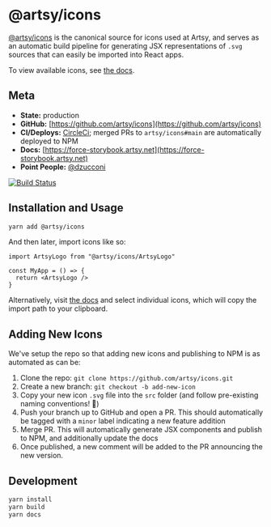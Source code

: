 # @artsy/icons

[@artsy/icons](https://github.com/artsy/icons) is the canonical source for icons used at Artsy, and serves as an automatic build pipeline for generating JSX representations of `.svg` sources that can easily be imported into React apps.

To view available icons, see [the docs](https://icons.artsy.net).

## Meta

- **State:** production
- **GitHub:** [https://github.com/artsy/icons](https://github.com/artsy/icons)
- **CI/Deploys:** [CircleCi](https://circleci.com/gh/artsy/force); merged PRs to `artsy/icons#main` are automatically deployed to NPM
- **Docs:** [https://force-storybook.artsy.net](https://force-storybook.artsy.net)
- **Point People:** [@dzucconi](https://github.com/dzucconi)

[![Build Status](https://circleci.com/gh/artsy/icons.svg?style=svg)](https://circleci.com/gh/artsy/icons)

## Installation and Usage

```bash
yarn add @artsy/icons
```

And then later, import icons like so:

```tsx
import ArtsyLogo from "@artsy/icons/ArtsyLogo"

const MyApp = () => {
  return <ArtsyLogo />
}
```

Alternatively, visit [the docs](https://icons.artsy.net) and select individual icons, which will copy the import path to your clipboard.

## Adding New Icons

We've setup the repo so that adding new icons and publishing to NPM is as automated as can be:

1. Clone the repo: `git clone https://github.com/artsy/icons.git`
1. Create a new branch: `git checkout -b add-new-icon`
1. Copy your new icon `.svg` file into the `src` folder (and follow pre-existing naming conventions! :pray:)
1. Push your branch up to GitHub and open a PR. This should automatically be tagged with a `minor` label indicating a new feature addition
1. Merge PR. This will automatically generate JSX components and publish to NPM, and additionally update the docs
1. Once published, a new comment will be added to the PR announcing the new version.

## Development

```bash
yarn install
yarn build
yarn docs
```
